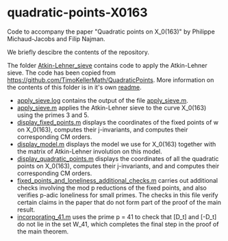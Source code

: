 # quadratic-points-X0163
Code to accompany the paper "Quadratic points on X_0(163)" by Philippe Michaud-Jacobs and Filip Najman.

We briefly descibre the contents of the repository.

The folder [Atkin-Lehner_sieve](Atkin-Lehner_sieve) contains code to apply the Atkin-Lehner sieve. The code has been copied from https://github.com/TimoKellerMath/QuadraticPoints. More information on the contents of this folder is in it's own [readme](Atkin-Lehner_sieve).

- [apply_sieve.log](apply_sieve.log) contains the output of the file [apply_sieve.m](apply_sieve.m).
- [apply_sieve.m](apply_sieve.m) applies the Atkin-Lehner sieve to the curve X_0(163) using the primes 3 and 5.
- [display_fixed_points.m](display_fixed_points.m) displays the coordinates of the fixed points of w on X_0(163), computes their j-invariants, and computes their corresponding CM orders.
- [display_model.m](display_model.m) displays the model we use for X_0(163) together with the matrix of Atkin-Lehner involution on this model.
- [display_quadratic_points.m](display_quadratic_points.m) displays the coordinates of all the quadratic points on X_0(163), computes their j-invariants, and and computes their corresponding CM orders.
- [fixed_points_and_loneliness_additional_checks.m](fixed_points_and_loneliness_additional_checks.m) carries out additional checks involving the mod p reductions of the fixed points, and also verifies p-adic loneliness for small primes. The checks in this file verify certain claims in the paper that do not form part of the proof of the main result.
- [incorporating_41.m](incorporating_41.m) uses the prime p = 41 to check that [D_t] and [-D_t] do not lie in the set W_41, which completes the final step in the proof of the main theorem.
